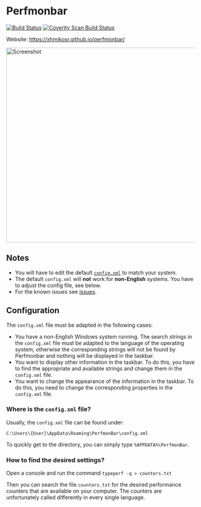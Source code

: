 # Perfmonbar

[![Build Status](https://img.shields.io/github/workflow/status/XhmikosR/perfmonbar/CI/main)](https://github.com/XhmikosR/perfmonbar/actions?query=workflow%3ACI+branch%3Amain)
[![Coverity Scan Build Status](https://img.shields.io/coverity/scan/1105.svg)](https://scan.coverity.com/projects/1105)

Website: <https://xhmikosr.github.io/perfmonbar/>

<img src="https://xhmikosr.github.io/perfmonbar/img/screenshot@2x.jpg" alt="Screenshot" width="520">

## Notes

* You will have to edit the default [`config.xml`](https://github.com/XhmikosR/perfmonbar/blob/main/src/config.xml) to match your system.
* The default `config.xml` will **not** work for **non-English** systems. You have to adjust the config file, see below.
* For the known issues see [issues](https://github.com/XhmikosR/perfmonbar/issues).

## Configuration

The `config.xml` file must be adapted in the following cases:

* You have a non-English Windows system running. The search strings in the `config.xml` file must be adapted to the language of the operating system, otherwise the corresponding strings will not be found by Perfmonbar and nothing will be displayed in the taskbar.
* You want to display other information in the taskbar. To do this, you have to find the appropriate and available strings and change them in the `config.xml` file.
* You want to change the appearance of the information in the taskbar. To do this, you need to change the corresponding properties in the `config.xml` file.

### Where is the `config.xml` file?

Usually, the `config.xml` file can be found under:

```text
C:\Users\{User}\AppData\Roaming\PerfmonBar\config.xml
```

To quickly get to the directory, you can simply type `%APPDATA%\PerfmonBar`.

### How to find the desired settings?

Open a console and run the command `typeperf -q > counters.txt`

Then you can search the file `counters.txt` for the desired performance counters that are available on your computer. The counters are unfortunately called differently in every single language.
